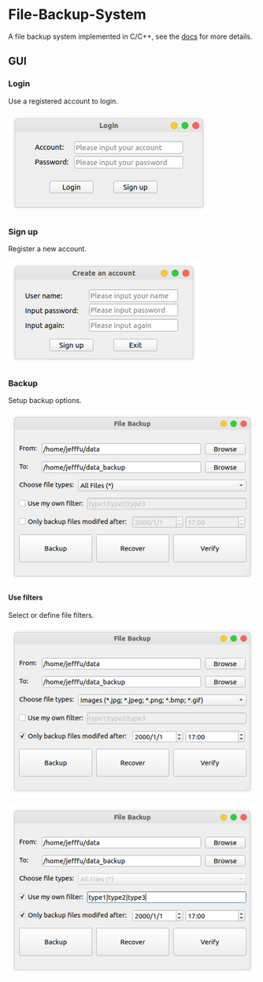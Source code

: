 # File-Backup-System

A file backup system implemented in C/C++, see the [docs](docs/README.md) for more details.

## GUI

### Login

Use a registered account to login.

![login](img/login.png)

### Sign up

Register a new account.

![signup](img/signup.png)

### Backup

Setup backup options.

![main](img/main.png)

#### Use filters

Select or define file filters.

![select](img/select_filter.png)

![define](img/define_filter.png)